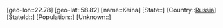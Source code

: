 ﻿---
location: [58.82,22.78]
type: City
tags:
- geo/City


SpocWebEntityId: 31372
isDeleted: false
confidential: public

---
[geo-lon::22.78]
[geo-lat::58.82]
[name::Keina]
[State::]
[Country::[Russia](geo/Continent/Europe/Russia.md)]
[StateId::]
[Population::]
[Unknown::]


